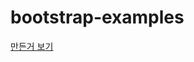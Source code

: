 # bootstrap-examples

<a href="https://yujch716.github.io/bootstrap-examples/sticky-footer.html">만든거 보기<a>
